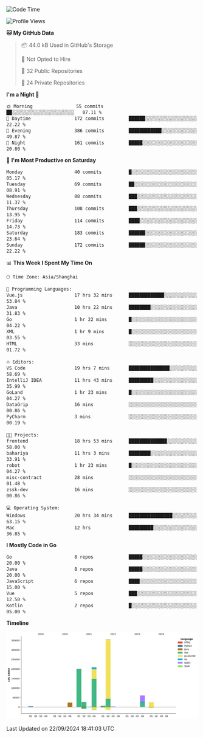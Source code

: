 <!--START_SECTION:waka-->
![Code Time](http://img.shields.io/badge/Code%20Time-2%2C728%20hrs%2032%20mins-blue)

![Profile Views](http://img.shields.io/badge/Profile%20Views-0-blue)

**🐱 My GitHub Data** 

> 📦 44.0 kB Used in GitHub's Storage 
 > 
> 🚫 Not Opted to Hire
 > 
> 📜 32 Public Repositories 
 > 
> 🔑 24 Private Repositories 
 > 
**I'm a Night 🦉** 

```text
🌞 Morning                55 commits          ██░░░░░░░░░░░░░░░░░░░░░░░   07.11 % 
🌆 Daytime                172 commits         ██████░░░░░░░░░░░░░░░░░░░   22.22 % 
🌃 Evening                386 commits         ████████████░░░░░░░░░░░░░   49.87 % 
🌙 Night                  161 commits         █████░░░░░░░░░░░░░░░░░░░░   20.80 % 
```
📅 **I'm Most Productive on Saturday** 

```text
Monday                   40 commits          █░░░░░░░░░░░░░░░░░░░░░░░░   05.17 % 
Tuesday                  69 commits          ██░░░░░░░░░░░░░░░░░░░░░░░   08.91 % 
Wednesday                88 commits          ███░░░░░░░░░░░░░░░░░░░░░░   11.37 % 
Thursday                 108 commits         ███░░░░░░░░░░░░░░░░░░░░░░   13.95 % 
Friday                   114 commits         ████░░░░░░░░░░░░░░░░░░░░░   14.73 % 
Saturday                 183 commits         ██████░░░░░░░░░░░░░░░░░░░   23.64 % 
Sunday                   172 commits         ██████░░░░░░░░░░░░░░░░░░░   22.22 % 
```


📊 **This Week I Spent My Time On** 

```text
🕑︎ Time Zone: Asia/Shanghai

💬 Programming Languages: 
Vue.js                   17 hrs 32 mins      █████████████░░░░░░░░░░░░   53.84 % 
Java                     10 hrs 22 mins      ████████░░░░░░░░░░░░░░░░░   31.83 % 
Go                       1 hr 22 mins        █░░░░░░░░░░░░░░░░░░░░░░░░   04.22 % 
XML                      1 hr 9 mins         █░░░░░░░░░░░░░░░░░░░░░░░░   03.55 % 
HTML                     33 mins             ░░░░░░░░░░░░░░░░░░░░░░░░░   01.72 % 

🔥 Editors: 
VS Code                  19 hrs 7 mins       ███████████████░░░░░░░░░░   58.69 % 
IntelliJ IDEA            11 hrs 43 mins      █████████░░░░░░░░░░░░░░░░   35.99 % 
GoLand                   1 hr 23 mins        █░░░░░░░░░░░░░░░░░░░░░░░░   04.27 % 
DataGrip                 16 mins             ░░░░░░░░░░░░░░░░░░░░░░░░░   00.86 % 
PyCharm                  3 mins              ░░░░░░░░░░░░░░░░░░░░░░░░░   00.19 % 

🐱‍💻 Projects: 
frontend                 18 hrs 53 mins      ██████████████░░░░░░░░░░░   58.00 % 
bahariya                 11 hrs 3 mins       ████████░░░░░░░░░░░░░░░░░   33.91 % 
robot                    1 hr 23 mins        █░░░░░░░░░░░░░░░░░░░░░░░░   04.27 % 
misc-contract            28 mins             ░░░░░░░░░░░░░░░░░░░░░░░░░   01.48 % 
zssk-dev                 16 mins             ░░░░░░░░░░░░░░░░░░░░░░░░░   00.86 % 

💻 Operating System: 
Windows                  20 hrs 34 mins      ████████████████░░░░░░░░░   63.15 % 
Mac                      12 hrs              █████████░░░░░░░░░░░░░░░░   36.85 % 
```

**I Mostly Code in Go** 

```text
Go                       8 repos             █████░░░░░░░░░░░░░░░░░░░░   20.00 % 
Java                     8 repos             █████░░░░░░░░░░░░░░░░░░░░   20.00 % 
JavaScript               6 repos             ████░░░░░░░░░░░░░░░░░░░░░   15.00 % 
Vue                      5 repos             ███░░░░░░░░░░░░░░░░░░░░░░   12.50 % 
Kotlin                   2 repos             █░░░░░░░░░░░░░░░░░░░░░░░░   05.00 % 
```



**Timeline**

![Lines of Code chart](https://raw.githubusercontent.com/youtiaoguagua/youtiaoguagua/master/assets/bar_graph.png)


 Last Updated on 22/09/2024 18:41:03 UTC
<!--END_SECTION:waka-->